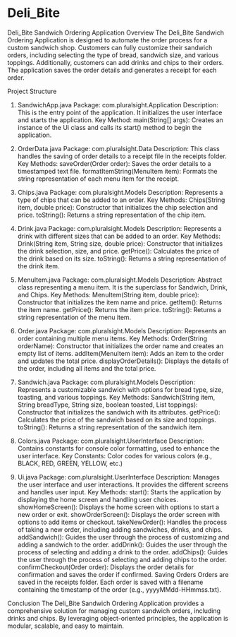# Deli_Bite
Deli_Bite Sandwich Ordering Application
Overview
The Deli_Bite Sandwich Ordering Application is designed to automate the order process for a custom sandwich shop. Customers can fully customize their sandwich orders, including selecting the type of bread, sandwich size, and various toppings. Additionally, customers can add drinks and chips to their orders. The application saves the order details and generates a receipt for each order.

Project Structure
1. SandwichApp.java
Package: com.pluralsight.Application
Description: This is the entry point of the application. It initializes the user interface and starts the application.
Key Method:
main(String[] args): Creates an instance of the Ui class and calls its start() method to begin the application.

2. OrderData.java
Package: com.pluralsight.Data
Description: This class handles the saving of order details to a receipt file in the receipts folder.
Key Methods:
saveOrder(Order order): Saves the order details to a timestamped text file.
formatItemString(MenuItem item): Formats the string representation of each menu item for the receipt.

3. Chips.java
Package: com.pluralsight.Models
Description: Represents a type of chips that can be added to an order.
Key Methods:
Chips(String item, double price): Constructor that initializes the chip selection and price.
toString(): Returns a string representation of the chip item.

4. Drink.java
Package: com.pluralsight.Models
Description: Represents a drink with different sizes that can be added to an order.
Key Methods:
Drink(String item, String size, double price): Constructor that initializes the drink selection, size, and price.
getPrice(): Calculates the price of the drink based on its size.
toString(): Returns a string representation of the drink item.

5. MenuItem.java
Package: com.pluralsight.Models
Description: Abstract class representing a menu item. It is the superclass for Sandwich, Drink, and Chips.
Key Methods:
MenuItem(String item, double price): Constructor that initializes the item name and price.
getItem(): Returns the item name.
getPrice(): Returns the item price.
toString(): Returns a string representation of the menu item.

6. Order.java
Package: com.pluralsight.Models
Description: Represents an order containing multiple menu items.
Key Methods:
Order(String orderName): Constructor that initializes the order name and creates an empty list of items.
addItem(MenuItem item): Adds an item to the order and updates the total price.
displayOrderDetails(): Displays the details of the order, including all items and the total price.

7. Sandwich.java
Package: com.pluralsight.Models
Description: Represents a customizable sandwich with options for bread type, size, toasting, and various toppings.
Key Methods:
Sandwich(String item, String breadType, String size, boolean toasted, List<String> toppings): Constructor that initializes the sandwich with its attributes.
getPrice(): Calculates the price of the sandwich based on its size and toppings.
toString(): Returns a string representation of the sandwich item.

8. Colors.java
Package: com.pluralsight.UserInterface
Description: Contains constants for console color formatting, used to enhance the user interface.
Key Constants:
Color codes for various colors (e.g., BLACK, RED, GREEN, YELLOW, etc.)

9. Ui.java
Package: com.pluralsight.UserInterface
Description: Manages the user interface and user interactions. It provides the different screens and handles user input.
Key Methods:
start(): Starts the application by displaying the home screen and handling user choices.
showHomeScreen(): Displays the home screen with options to start a new order or exit.
showOrderScreen(): Displays the order screen with options to add items or checkout.
takeNewOrder(): Handles the process of taking a new order, including adding sandwiches, drinks, and chips.
addSandwich(): Guides the user through the process of customizing and adding a sandwich to the order.
addDrink(): Guides the user through the process of selecting and adding a drink to the order.
addChips(): Guides the user through the process of selecting and adding chips to the order.
confirmCheckout(Order order): Displays the order details for confirmation and saves the order if confirmed.
Saving Orders
Orders are saved in the receipts folder.
Each order is saved with a filename containing the timestamp of the order (e.g., yyyyMMdd-HHmmss.txt).

Conclusion
The Deli_Bite Sandwich Ordering Application provides a comprehensive solution for managing custom sandwich orders, including drinks and chips. By leveraging object-oriented principles, the application is modular, scalable, and easy to maintain.
